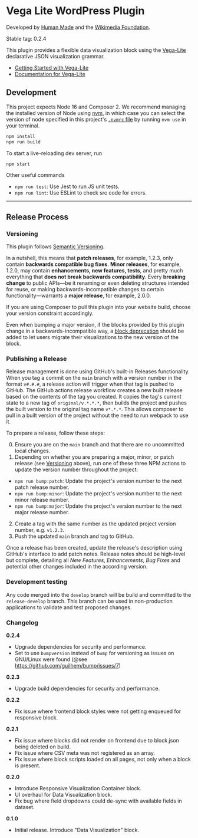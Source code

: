 # Vega Lite WordPress Plugin

Developed by [Human Made](https://humanmade.com) and the [Wikimedia Foundation](https://wikimediafoundation.org).

Stable tag: 0.2.4

This plugin provides a flexible data visualization block using the [Vega-Lite](https://vega.github.io/) declarative JSON visualization grammar.

- [Getting Started with Vega-Lite](https://vega.github.io/vega-lite/tutorials/getting_started.html)
- [Documentation for Vega-Lite](https://vega.github.io/vega-lite/docs/)

## Development

This project expects Node 16 and Composer 2. We recommend managing the installed version of Node using [nvm](https://github.com/nvm-sh/nvm), in which case you can select the version of node specified in this project's [`.nvmrc` file](https://github.com/nvm-sh/nvm#nvmrc) by running `nvm use` in your terminal.

```sh
npm install
npm run build
```

To start a live-reloading dev server, run

```sh
npm start
```

Other useful commands

- `npm run test`: Use Jest to run JS unit tests.
- `npm run lint`: Use ESLint to check src code for errors.

----


## Release Process

### Versioning

This plugin follows [Semantic Versioning](https://semver.org/).

In a nutshell, this means that **patch releases**, for example, 1.2.3, only contain **backwards compatible bug fixes**.
**Minor releases**, for example, 1.2.0, may contain **enhancements, new features, tests**, and pretty much everything that **does not break backwards compatibility**.
Every **breaking change** to public APIs—be it renaming or even deleting structures intended for reuse, or making backwards-incompatible changes to certain functionality—warrants a **major release**, for example, 2.0.0.

If you are using Composer to pull this plugin into your website build, choose your version constraint accordingly.

Even when bumping a major version, if the blocks provided by this plugin change in a backwards-incompatible way, a [block deprecation](https://developer.wordpress.org/block-editor/reference-guides/block-api/block-deprecation/) should be added to let users migrate their visualizations to the new version of the block.

### Publishing a Release

Release management is done using GitHub's built-in Releases functionality. When you tag a commit on the `main` branch with a version number in the format `v#.#.#`, a release action will trigger when that tag is pushed to GitHub.
The GitHub actions release workflow creates a new built release based on the contents of the tag you created.
It copies the tag's current state to a new tag of `original/v.*.*.*`, then builds the project and pushes the built version to the original tag name `v*.*.*`.
This allows composer to pull in a built version of the project without the need to run webpack to use it.

To prepare a release, follow these steps:

0. Ensure you are on the `main` branch and that there are no uncommitted local changes.
1. Depending on whether you are preparing a major, minor, or patch release (see [Versioning](#versioning) above), run one of these three NPM actions to update the version number throughout the project:
  - `npm run bump:patch`: Update the project's version number to the next patch release number.
  - `npm run bump:minor`: Update the project's version number to the next minor release number.
  - `npm run bump:major`: Update the project's version number to the next major release number.
2. Create a tag with the same number as the updated project version number, e.g. `v1.2.3`.
3. Push the updated `main` branch and tag to GitHub.

Once a release has been created, update the release's description using GitHub's interface to add patch notes. Release notes should be high-level but complete, detailing all _New Features_, _Enhancements_, _Bug Fixes_ and potential other changes included in the according version.

### Development testing

Any code merged into the `develop` branch will be build and committed to the `release-develop` branch. This branch can be used in non-production applications to validate and test proposed changes.

### Changelog

**0.2.4**

- Upgrade dependencies for security and performance.
- Set to use `bumpversion` instead of `bump` for versioning as issues on GNU/Linux were found (@see https://github.com/guilhem/bump/issues/7)

**0.2.3**

- Upgrade build dependencies for security and performance.

**0.2.2**

- Fix issue where frontend block styles were not getting enqueued for responsive block.

**0.2.1**

- Fix issue where blocks did not render on frontend due to block.json being deleted on build.
- Fix issue where CSV meta was not registered as an array.
- Fix issue where block scripts loaded on all pages, not only when a block is present.

**0.2.0**

- Introduce Responsive Visualization Container block.
- UI overhaul for Data Visualization block.
- Fix bug where field dropdowns could de-sync with available fields in dataset.

**0.1.0**

- Initial release. Introduce "Data Visualization" block.
